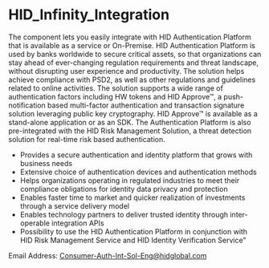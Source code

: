 # HID_Infinity_Integration
The component lets you easily integrate with HID Authentication Platform that is available as a service or On-Premise.
HID Authentication Platform is used by banks worldwide to secure critical assets, so that organizations can stay ahead
of ever-changing regulation requirements and threat landscape, without disrupting user experience and productivity.
The solution helps achieve compliance with PSD2, as well as other regulations and guidelines related to online activities.
The solution supports a wide range of authentication factors including HW tokens and HID Approve™, a push-notification based
multi-factor authentication and transaction signature solution leveraging public key cryptography. HID Approve™ is available
as a stand-alone application or as an SDK. The Authentication Platform is also pre-integrated with the HID Risk Management Solution,
a threat detection solution for real-time risk based authentication.

* Provides a secure authentication and identity platform that grows with business needs 
* Extensive choice of authentication devices and authentication methods 
* Helps organizations operating in regulated industries to meet their compliance obligations for identity data privacy and protection 
* Enables faster time to market and quicker realization of investments through a service delivery model  
* Enables technology partners to deliver trusted identity through inter-operable integration APIs 
* Possibility to use the HID Authentication Platform in conjunction with HID Risk Management Service and HID Identity Verification Service"

Email Address: Consumer-Auth-Int-Sol-Eng@hidglobal.com
